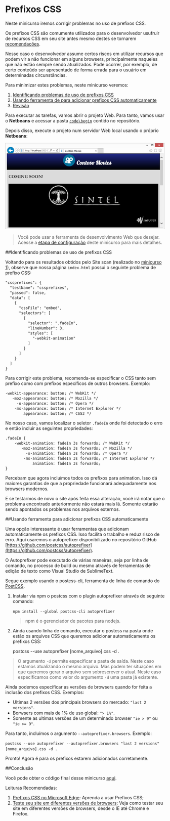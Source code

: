 Prefixos CSS
========================================
Neste minicurso iremos corrigir problemas no uso de prefixos CSS. 

Os prefixos CSS são comumente utilizados para o desenvolvedor usufruir de recursos CSS em seu site antes mesmo destes se tornarem [recomendações](http://www.w3.org/Consortium/Process/Process-19991111/tr.html#RecsCR). 

Nesse caso o desenvolvedor assume certos riscos em utilizar recursos que podem vir a não funcionar em alguns browsers, principalmente naqueles que não estão sempre sendo atualizados. Pode ocorrer, por exemplo, de certo conteúdo ser apresentado de forma errada para o usuário em determinadas circunstâncias.

Para minimizar estes problemas, neste minicurso veremos:

1. [Identificando problemas de uso de prefixos CSS](#Task1)
1. [Usando ferramenta de para adicionar prefixos CSS automaticamente](#Task2)
1. [Revisão](#Review)

Para executar as tarefas, vamos abrir o projeto Web. Para tanto, vamos usar o **Netbeans** e acessar a pasta [`code\begin`](./code/begin) contido no repositório.

Depois disso, execute o projeto num servidor Web local usando o próprio **Netbeans**:

![Run Netbeans Project](./images/site_local_webserver.png)

> Você pode usar a ferramenta de desenvolvimento Web que desejar. Acesse a [etapa de configuração](../_setup) deste minicurso para mais detalhes.

<p name="Task1" />
##Identificando problemas de uso de prefixos CSS

Voltando para os resultados obtidos pelo Site scan (realizado no [minicurso 1](../sitescan-rendermode/)), observe que nossa página `index.html` possui o seguinte problema de prefixo CSS:

    "cssprefixes": {
      "testName": "cssprefixes",
      "passed": false,
      "data": [
		{
		  "cssFile": "embed",
          "selectors": [
            {
              "selector": ".fadeIn",
              "lineNumber": 3,
              "styles": [
                "-webkit-animation"
              ]
            }
          ]
        }
      ]
    }

Para corrigir este problema, recomenda-se especificar o CSS tanto sem prefixo como com prefixos específicos de outros browsers. Exemplo:

	-webkit-appearance: button; /* WebKit */
	   -moz-appearance: button; /* Mozilla */
	     -o-appearance: button; /* Opera */
	    -ms-appearance: button; /* Internet Explorer */
	        appearance: button; /* CSS3 */

No nosso caso, vamos localizar o seletor `.fadeIn` onde foi detectado o erro e então incluir as seguintes propriedades:

	.fadeIn {
        -webkit-animation: fadeIn 3s forwards; /* WebKit */
           -moz-animation: fadeIn 3s forwards; /* Mozilla */
             -o-animation: fadeIn 3s forwards; /* Opera */
            -ms-animation: fadeIn 3s forwards; /* Internet Explorer */
                animation: fadeIn 3s forwards;
    }

Percebam que agora incluímos todos os prefixos para animation. Isso dá maiores garantias de que a propriedade funcionará adequadamente nos browsers modernos.

E se testarmos de novo o site após feita essa alteração, você irá notar que o problema encontrado anteriormente não estará mais lá. Somente estarão sendo apontados os problemas nos arquivos externos.
  
<p name="Task2" />
##Usando ferramenta para adicionar prefixos CSS automaticamente

Uma opção interessante é usar ferramentas que adicionam automaticamente os prefixos CSS. Isso facilita o trabalho e reduz risco de erro. Aqui usaremos o autoprefixer disponibilizado no repositório GitHub [https://github.com/postcss/autoprefixer](https://github.com/postcss/autoprefixer).

O Autoprefixer pode executado de várias maneiras, seja por linha de comando, no processo de build ou mesmo através de ferramentas de edição de texto como Visual Studio de SublimeText.

Segue exemplo usando o postcss-cli, ferramenta de linha de comando do [PostCSS](https://github.com/postcss/postcss).
 
1. Instalar via npm o postcss com o plugin autoprefixer através do seguinte comando:

	`npm install --global postcss-cli autoprefixer`

	> npm é o gerenciador de pacotes para nodejs.

2. Ainda usando linha de comando, executar o postcss na pasta onde estão os arquivos CSS que queremos adicionar automaticamente os prefixos CSS:

	postcss --use autoprefixer [nome_arquivo].css -d .

> O argumento `-d` permite especificar a pasta de saída. Neste caso estamos atualizando o mesmo arquivo. Mas podem ter situações em que queremos gerar o arquivo sem sobrescrever o atual. Neste caso especificamos como valor do argumento `-d` uma pasta já existente. 
	
Ainda podemos especificar as versões de browsers quando for feita a inclusão dos prefixos CSS. Exemplos:

- Ultimas 2 versões dos principais browsers do mercado: `"last 2 versions"`.
- Borwsers com mais de 1% de uso global: `"> 1%"`.
- Somente as ultimas versões de um determinado browser `"ie > 9"` ou `"ie >= 9"`.

Para tanto, incluímos o argumento `--autoprefixer.browsers`. Exemplo:

`postcss --use autoprefixer --autoprefixer.browsers "last 2 versions" [nome_arquivo].css -d .`

Pronto! Agora é para os prefixos estarem adicionados corretamente.

<p name="Review"/>
##Conclusão

Você pode obter o código final desse minicurso [aqui](./code/end).

Leituras Recomendadas:

1. [Prefixos CSS no Microsoft Edge](http://talkitbr.com/2015/08/19/prefixos-css-no-microsoft-edge/): Aprenda a usar Prefixos CSS;
2. [Teste seu site em diferentes versões de browsers](http://talkitbr.com/2015/09/01/teste-seu-site-em-diferentes-versoes-de-browsers/): Veja como testar seu site em diferentes versões de browsers, desde o IE até Chrome e Firefox. 

